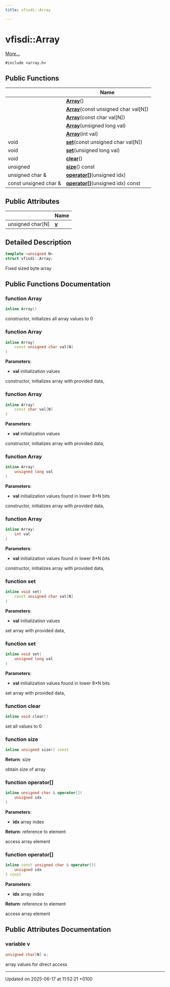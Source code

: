 ```yaml
---
title: vfisdi::Array

---
```


# vfisdi::Array



 [More...](#detailed-description)


`#include <array.h>`

## Public Functions

|                | Name           |
| -------------- | -------------- |
| | **[Array](structvfisdi_1_1_array.md#function-array)**() |
| | **[Array](structvfisdi_1_1_array.md#function-array)**(const unsigned char val[N]) |
| | **[Array](structvfisdi_1_1_array.md#function-array)**(const char val[N]) |
| | **[Array](structvfisdi_1_1_array.md#function-array)**(unsigned long val) |
| | **[Array](structvfisdi_1_1_array.md#function-array)**(int val) |
| void | **[set](structvfisdi_1_1_array.md#function-set)**(const unsigned char val[N]) |
| void | **[set](structvfisdi_1_1_array.md#function-set)**(unsigned long val) |
| void | **[clear](structvfisdi_1_1_array.md#function-clear)**() |
| unsigned | **[size](structvfisdi_1_1_array.md#function-size)**() const |
| unsigned char & | **[operator[]](structvfisdi_1_1_array.md#function-operator[])**(unsigned idx) |
| const unsigned char & | **[operator[]](structvfisdi_1_1_array.md#function-operator[])**(unsigned idx) const |

## Public Attributes

|                | Name           |
| -------------- | -------------- |
| unsigned char[N] | **[v](structvfisdi_1_1_array.md#variable-v)**  |

## Detailed Description

```cpp
template <unsigned N>
struct vfisdi::Array;
```


Fixed sized byte array 

## Public Functions Documentation

### function Array

```cpp
inline Array()
```


constructor, initializes all array values to 0 


### function Array

```cpp
inline Array(
    const unsigned char val[N]
)
```


**Parameters**: 

  * **val** initialization values 


constructor, initializes array with provided data,


### function Array

```cpp
inline Array(
    const char val[N]
)
```


**Parameters**: 

  * **val** initialization values 


constructor, initializes array with provided data,


### function Array

```cpp
inline Array(
    unsigned long val
)
```


**Parameters**: 

  * **val** initialization values found in lower 8*N bits 


constructor, initializes array with provided data,


### function Array

```cpp
inline Array(
    int val
)
```


**Parameters**: 

  * **val** initialization values found in lower 8*N bits 


constructor, initializes array with provided data,


### function set

```cpp
inline void set(
    const unsigned char val[N]
)
```


**Parameters**: 

  * **val** initialization values 


set array with provided data,


### function set

```cpp
inline void set(
    unsigned long val
)
```


**Parameters**: 

  * **val** initialization values found in lower 8*N bits 


set array with provided data,


### function clear

```cpp
inline void clear()
```


set all values to 0 


### function size

```cpp
inline unsigned size() const
```


**Return**: size 

obtain size of array 


### function operator[]

```cpp
inline unsigned char & operator[](
    unsigned idx
)
```


**Parameters**: 

  * **idx** array index 


**Return**: reference to element 

access array element


### function operator[]

```cpp
inline const unsigned char & operator[](
    unsigned idx
) const
```


**Parameters**: 

  * **idx** array index 


**Return**: reference to element 

access array element


## Public Attributes Documentation

### variable v

```cpp
unsigned char[N] v;
```


array values for direct access 


-------------------------------

Updated on 2025-06-17 at 11:52:21 +0100